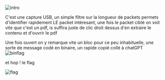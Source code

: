 ![intro](/img/intro.png)

C'est une capture USB, un simple filtre sur la longueur de packets permets d'identifier rapidement LE packet intéresant, une fois le packet ciblé on voit vite que c'est un pdf, is suffira juste de clic droit dessus d'en extraire le contenu et d'ouvrir le pdf 

Une fois ouvert on y remarque vite un bloc pour ce peu inhabituelle, une sorte de message codé en binaire, un rapide copié collé à chatGPT
![binflag](/img//binflag.png)

et hop ! le flag

![flag](/img/flag.png)